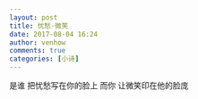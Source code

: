 ```yaml
---
layout: post
title: 忧愁·微笑
date: 2017-08-04 16:24
author: venhow
comments: true
categories: [小诗]
---
```

是谁
把忧愁写在你的脸上
而你
让微笑印在他的脸庞
